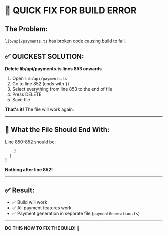 # 🚨 QUICK FIX FOR BUILD ERROR

## The Problem:
`lib/api/payments.ts` has broken code causing build to fail.

## ✅ QUICKEST SOLUTION:

**Delete lib/api/payments.ts lines 853 onwards**

1. Open `lib/api/payments.ts`
2. Go to line 852 (ends with `}`)
3. Select everything from line 853 to the end of file
4. Press DELETE
5. Save file

**That's it!** The file will work again.

---

## 📝 What the File Should End With:

Line 850-852 should be:
```typescript
    }
  }
}
```

**Nothing after line 852!**

---

## ✅ Result:

- ✅ Build will work
- ✅ All payment features work
- ✅ Payment generation in separate file (`paymentGeneration.ts`)

---

**DO THIS NOW TO FIX THE BUILD!** 🚀

